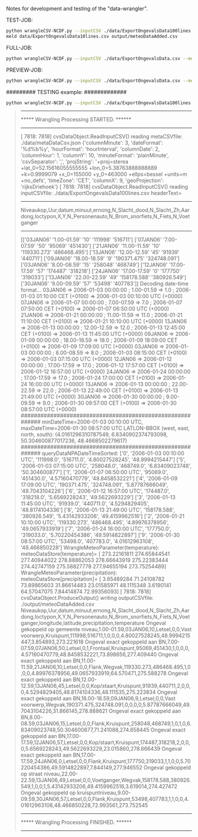 Notes for development and testing of the "data-wrangler".

TEST-JOB:

``` sh
python wrangleCSV-NCDF.py --inputCSV ./data/ExportOngevalsData100lines.csv --metaCSV ./data/metaDataCsv.json --jobDesc ./data/jobDesc.json --outputCSV ./output/meteoDataAdded.csv --limitTo 10
meld data/ExportOngevalsData10lines.csv output/meteoDataAdded.csv
```

FULL-JOB:

``` sh
python wrangleCSV-NCDF.py --inputCSV ./data/ExportOngevalsData.csv --metaCSV ./data/metaDataCsv.json --jobDesc ./data/jobDesc.json --outputCSV ./output/meteoDataAdded.csv --limitTo 10
```

PREVIEW-JOB:

``` sh
python wrangleCSV-NCDF.py --inputCSV ./data/ExportOngevalsData.csv --metaCSV ./data/metaDataCsv.json --jobDesc ./data/jobDesc.json --outputCSV ./output/meteoDataAdded.csv 
```

######### TESTING example:  #############

``` sh
python wrangleCSV-NCDF.py --inputCSV ./data/ExportOngevalsData100lines.csv --metaCSV ./data/metaDataCsv.json --jobDesc ./data/jobDesc.json --outputCSV ./output/meteoDataAdded.csv --limitTo 10
```

> *******************************************
> ***** Wrangling Processing STARTED.  ******
> *******************************************
> [ 7818: 7818] cvsDataObject.ReadInputCSV()  reading metaCSVfile: ./data/metaDataCsv.json
> {'columnMinute': 3, 'dateFormat': '%d%b%y', 'hourFormat': 'hourInterval', 'columnDate': 2, 'columnHour': 1, 'columnY': 10, 'minuteFormat': 'plainMinute', 'csvSeparator': ',', 'projString': '+proj=sterea +lat_0=52.15616055555555 +lon_0=5.38763888888889 +k=0.9999079 +x_0=155000 +y_0=463000 +ellps=bessel +units=m +no_defs', 'timeZone': 'CET', 'columnX': 9, 'geoProjection': 'rijksDriehoek'}
> [ 7818: 7818] cvsDataObject.ReadInputCSV()  reading inputCSVfile: ./data/ExportOngevalsData100lines.csv
> headerText=
> *****
> Niveaukop,Uur,datum,minuut,ernong,N_Slacht_dood,N_Slacht_Zh,Aardong,loctypon,X,Y,N_Personenauto,N_Brom_snorfiets,N_Fiets,N_Voetganger
> *****
> [['03JAN06' '1.00-01.59' '10' '111998' '516711']
>  ['07JAN06' '7.00-07.59' '50' '95069' '451430']
>  ['21JAN06' '11.00-11.59' '10' '119330.273' '486468.495']
>  ['13JAN06' '12.00-12.59' '45' '91939' '440711']
>  ['09JAN06' '18.00-18.59' '9' '190371.475' '324748.091']
>  ['03JAN06' '8.00-08.59' '15' '258048' '468749']
>  ['12JAN06' '17.00-17.59' '57' '174487' '318218']
>  ['24JAN06' '17.00-17.59' '0' '177750' '319033']
>  ['13JAN06' '22.00-22.59' '49' '158178.588' '380926.549']
>  ['30JAN06' '9.00-09.59' '57' '53498' '407783']]
> Decoding date-time format...
> 03JAN06 => 2006-01-03 00:00:00 ; 1.00-01.59 => 1.0 ; 2006-01-03 01:10:00 CET (+0100) => 2006-01-03 00:10:00 UTC (+0000)
> 07JAN06 => 2006-01-07 00:00:00 ; 7.00-07.59 => 7.0 ; 2006-01-07 07:50:00 CET (+0100) => 2006-01-07 06:50:00 UTC (+0000)
> 21JAN06 => 2006-01-21 00:00:00 ; 11.00-11.59 => 11.0 ; 2006-01-21 11:10:00 CET (+0100) => 2006-01-21 10:10:00 UTC (+0000)
> 13JAN06 => 2006-01-13 00:00:00 ; 12.00-12.59 => 12.0 ; 2006-01-13 12:45:00 CET (+0100) => 2006-01-13 11:45:00 UTC (+0000)
> 09JAN06 => 2006-01-09 00:00:00 ; 18.00-18.59 => 18.0 ; 2006-01-09 18:09:00 CET (+0100) => 2006-01-09 17:09:00 UTC (+0000)
> 03JAN06 => 2006-01-03 00:00:00 ; 8.00-08.59 => 8.0 ; 2006-01-03 08:15:00 CET (+0100) => 2006-01-03 07:15:00 UTC (+0000)
> 12JAN06 => 2006-01-12 00:00:00 ; 17.00-17.59 => 17.0 ; 2006-01-12 17:57:00 CET (+0100) => 2006-01-12 16:57:00 UTC (+0000)
> 24JAN06 => 2006-01-24 00:00:00 ; 17.00-17.59 => 17.0 ; 2006-01-24 17:00:00 CET (+0100) => 2006-01-24 16:00:00 UTC (+0000)
> 13JAN06 => 2006-01-13 00:00:00 ; 22.00-22.59 => 22.0 ; 2006-01-13 22:49:00 CET (+0100) => 2006-01-13 21:49:00 UTC (+0000)
> 30JAN06 => 2006-01-30 00:00:00 ; 9.00-09.59 => 9.0 ; 2006-01-30 09:57:00 CET (+0100) => 2006-01-30 08:57:00 UTC (+0000)
> ##########################################################
> minDateTime=2006-01-03 00:10:00 UTC, maxDateTime=2006-01-30 08:57:00 UTC
> LATLON-BBOX (west, east, north, south): (4.0161296310787549, 6.8340902374793098, 50.304600877017236, 48.4668502279617)
> ##########################################################
> queryDataNPADateTimeSorted:
> ['0', '2006-01-03 00:10:00 UTC', '111998.0', '516711.0', '4.80027528245', '48.9994215447']
> ['5', '2006-01-03 07:15:00 UTC', '258048.0', '468749.0', '6.83409023748', '50.304600877']
> ['1', '2006-01-07 06:50:00 UTC', '95069.0', '451430.0', '4.57160470779', '48.8458532221']
> ['4', '2006-01-09 17:09:00 UTC', '190371.475', '324748.091', '5.87787666049', '49.7043104226']
> ['6', '2006-01-12 16:57:00 UTC', '174487.0', '318218.0', '5.6569228243', '49.5622693229']
> ['3', '2006-01-13 11:45:00 UTC', '91939.0', '440711.0', '4.5294829405', '48.8174104336']
> ['8', '2006-01-13 21:49:00 UTC', '158178.588', '380926.549', '5.43142933206', '49.4159962516']
> ['2', '2006-01-21 10:10:00 UTC', '119330.273', '486468.495', '4.89976378956', '49.0657933919']
> ['7', '2006-01-24 16:00:00 UTC', '177750.0', '319033.0', '5.70220454386', '49.5914822897']
> ['9', '2006-01-30 08:57:00 UTC', '53498.0', '407783.0', '4.01612963108', '48.466850228']
> WrangleMeteoParameter(temperature): meteoDataStore[temperature]= [ 273.22161811  274.65844541  277.40944022  278.88862053  278.66643919
>   275.22383444  274.42747159  275.58827778  277.94655194  273.75254489]
> WrangleMeteoParameter(precipitation): meteoDataStore[precipitation]= [  3.85489284  71.24108782  73.89865603  31.86614483  23.01585971
>   48.1115348    3.6190141   64.57047075   7.84414874  72.99356093]
> [ 7818: 7818] cvsDataObject.ProduceOutput()  writing outputCSVfile: ./output/meteoDataAdded.csv
> Niveaukop,Uur,datum,minuut,ernong,N_Slacht_dood,N_Slacht_Zh,Aardong,loctypon,X,Y,N_Personenauto,N_Brom_snorfiets,N_Fiets,N_Voetganger,longitude,latitude,precipitation,temperature
> Ongeval gekoppeld op gemeente niveau,1.00-01.59,03JAN06,10,Letsel,0,0,Vast voorwerp,Kruispunt,111998,516711,1,0,0,0,4.80027528245,48.9994215447,3.854893,273.221618
> Ongeval exact gekoppeld aan BN,7.00-07.59,07JAN06,50,Letsel,0,1,Frontaal,Kruispunt,95069,451430,1,0,0,0,4.57160470779,48.8458532221,73.898656,277.409440
> Ongeval exact gekoppeld aan BN,11.00-11.59,21JAN06,10,Letsel,0,0,Flank,Wegvak,119330.273,486468.495,1,0,0,0,4.89976378956,49.0657933919,64.570471,275.588278
> Ongeval exact gekoppeld aan BN,12.00-12.59,13JAN06,45,Letsel,0,0,Kop/staart,Kruispunt,91939,440711,2,0,0,0,4.5294829405,48.8174104336,48.111535,275.223834
> Ongeval exact gekoppeld aan BN,18.00-18.59,09JAN06,9,Letsel,0,0,Vast voorwerp,Wegvak,190371.475,324748.091,0,0,0,0,5.87787666049,49.7043104226,31.866145,278.888621
> Ongeval exact gekoppeld aan BN,8.00-08.59,03JAN06,15,Letsel,0,0,Flank,Kruispunt,258048,468749,1,0,1,0,6.83409023748,50.304600877,71.241088,274.658445
> Ongeval exact gekoppeld aan BN,17.00-17.59,12JAN06,57,Letsel,0,0,Kop/staart,Kruispunt,174487,318218,2,0,0,0,5.6569228243,49.5622693229,23.015860,278.666439
> Ongeval exact gekoppeld aan BN,17.00-17.59,24JAN06,0,Letsel,0,0,Flank,Kruispunt,177750,319033,1,1,0,0,5.70220454386,49.5914822897,7.844149,277.946552
> Ongeval gekoppeld op straat niveau,22.00-22.59,13JAN06,49,Letsel,0,0,Voetganger,Wegvak,158178.588,380926.549,1,0,0,1,5.43142933206,49.4159962516,3.619014,274.427472
> Ongeval gekoppeld op kruispuntniveau,9.00-09.59,30JAN06,57,Letsel,0,0,Flank,Kruispunt,53498,407783,1,1,0,0,4.01612963108,48.466850228,72.993561,273.752545
> *******************************************
> ***** Wrangling Processing FINISHED. ******
> *******************************************

